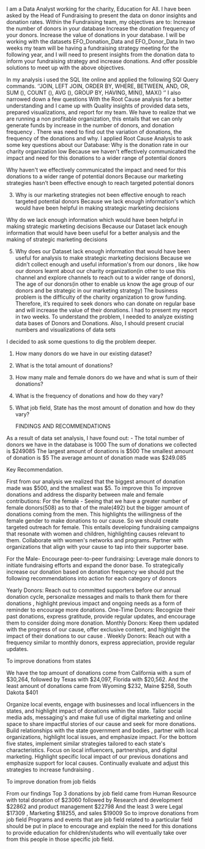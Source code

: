 I am a Data Analyst working for the charity, Education for All. I have been asked by the Head of Fundraising to present the data on donor insights and donation rates.
Within the Fundraising team, my objectives are to:
Increase the number of donors in your database
Increase the donation frequency of your donors.
Increase the value of donations in your database.
I will be working with the datasets EFO_Donation_Data and EFO_Donor_Data
In two weeks my team will be having a fundraising strategy meeting for the following year, and I will need to present insights from the donation data to inform your fundraising strategy and increase donations. And offer possible solutions to meet up with the above objectives.

In my analysis i used the SQL lite online and applied the following SQl Query commands. 
‘’JOIN, LEFT JOIN, ORDER BY, WHERE, BETWEEN, AND, OR, SUM (), COUNT (), AVG (), GROUP BY, HAVING, MIN(), MAX() ‘’
I also narrowed down a few questions With the Root Cause analysis for a better  understanding and I came up with Quality insights of provided data sets, prepared visualizations, and report for my team.
We have to realize that we are running a non profitable organization, this entails that we can only generate funds by increase in the number of donors, and donation frequency . There was need to find out the variation of donations, the frequency of the donations and why.  I applied Root Cause Analysis to ask some key questions about our Database: 
Why is the donation rate in our charity organization low 
Because we haven't effectively communicated the impact and need for this donations to a wider range of potential donors

Why haven't we effectively communicated the impact and need for this donations to a wider range of potential donors
Because our marketing strategies hasn’t been effective enough to reach targeted potential donors

3. Why is our marketing strategies not been effective enough to reach targeted  potential donors
Because we lack enough information's which would have been helpful in making strategic marketing decisions

Why do we lack enough information which would have been helpful in making strategic marketing decisions
 Because our Dataset lack enough information that would have been useful for a better analysis and the  making of strategic marketing decisions

5. Why does our Dataset  lack  enough information that would have been useful for analysis to make strategic marketing decisions
Because we didn’t collect enough and useful information's from our donors , like how our donors learnt about our charity organization(in other to use this channel and explore channels to reach out to a wider range of donors), The age of our donors(in other to enable us know the age group of our donors and be strategic in our marketing strategy)
The business problem is the difficulty of the charity organization to grow funding. Therefore, it’s required to seek donors who can donate on regular base and will increase the value of their donations. I had to present my report in two weeks. 
To understand the problem, I needed to analyze existing data bases of Donors and Donations. Also, I should present crucial numbers and visualizations of data sets

 I decided to ask some questions to dig the problem deeper.
1. How many donors do we have in our existing dataset? 
2. What is the total amount of donations? 
3. How many male and female donors do we have and what is sum of their donations?
4. What is the frequency of donations and how do they vary?
5. What job field, State has the most amount of donation and how do they vary?


   FINDINGS AND RECOMMENDATIONS

As a result of data set analysis, I have found out: - 
The total number of donors we have in the database is 1000
The sum of donations we collected is $249085 
The largest amount of donations is $500 
The smallest amount of donation is $5
The average amount of donation made was $249.085



Key Recommendation.

First from our analysis we realized that the biggest amount of donation made was $500, and the smallest was $5. To improve this 
To improve donations and address the disparity between male and female contributions: 
For the female -
Seeing that we have a greater number of female donors(508) as to that of the male(492)  but the bigger amount of donations coming from the men. This highlights the willingness of the female gender to make donations to our cause. 
So we should create targeted outreach for female. This entails developing fundraising campaigns that resonate with women and children, highlighting causes relevant to them. 
Collaborate with women's networks and programs. Partner with organizations that align with your cause to tap into their supporter base. 

For the Male-
 Encourage peer-to-peer fundraising: Leverage male donors to initiate fundraising efforts and expand the donor base.
To strategically increase our donation based on donation frequency we should put the following recommendations into action for each category of donors 

 Yearly Donors: Reach out to committed supporters before our annual donation cycle, personalize messages and mails to thank them for there donations , highlight previous impact and ongoing needs as a form of reminder to encourage more donations.
One-Time Donors: Recognize their past donations, express gratitude, provide regular updates, and encourage them to consider doing more donation.
Monthly Donors: Keep them updated with the progress of our cause, offer exclusive content, and highlight the impact of their donations to our cause . 
 Weekly Donors: Reach out with a frequency similar to monthly donors, express appreciation, provide regular updates.

To improve donations from states 

We have the top amount of donations come from California with a sum of $30,264, followed by Texas with $24,097,  Florida with $20,562.
And the least amount of donations came from Wyoming $232, Maine $258, South Dakota $401

Organize local events, engage with businesses and local influencers in the states, and highlight impact of  donations within the state. 
Tailor social media ads, messaging's and make full use of digital marketing and online space to share impactful stories of our cause and seek for more donations.
  Build relationships with the state government and bodies , partner with local organizations, highlight local issues, and emphasize impact. 
For the bottom five states, implement similar strategies tailored to each state's characteristics. Focus on local influencers, partnerships, and digital marketing. Highlight specific local impact of our previous donations and emphasize support for local causes. Continually evaluate and adjust this strategies to increase fundraising .

To improve donation from job fields 

From our findings Top 3 donations by job field came from Human Resource with total donation of $23060 followed by Research and development $22862 and product management $22798
And the least 3 were Legal $17309 , Marketing $18255, and sales $19009
So to improve donations from job field
Programs and events that are job field related to a particular field should be put in place to encourage and explain the need for this donations to provide education for children/students who will eventually take over from this people in those specific job field.

